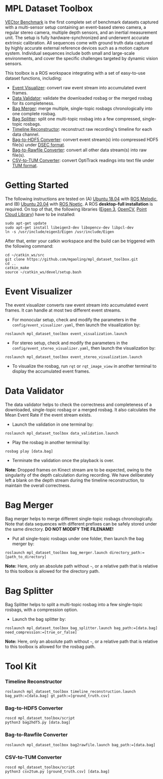 # MPL Dataset Toolbox

[VECtor Benchmark](https://star-datasets.github.io/vector/) is the first complete set of benchmark datasets captured with a multi-sensor setup containing an event-based stereo camera, a regular stereo camera, multiple depth sensors, and an inertial measurement unit. The setup is fully hardware-synchronized and underwent accurate extrinsic calibration. All sequences come with ground truth data captured by highly accurate external reference devices such as a motion capture system. Individual sequences include both small and large-scale environments, and cover the specific challenges targeted by dynamic vision sensors.

This toolbox is a ROS workspace integrating with a set of easy-to-use dataset functions, including:

- [Event Visualizer](https://github.com/mgaoling/mpl_dataset_toolbox#event-visualizer): convert raw event stream into accumulated event frames.
- [Data Validator](https://github.com/mgaoling/mpl_dataset_toolbox#data-validator): validate the downloaded rosbag or the merged rosbag for its completeness.
- [Bag Merger](https://github.com/mgaoling/mpl_dataset_toolbox#bag-merger): merge multiple, single-topic rosbags chronologically into one complete rosbag.
- [Bag Splitter](https://github.com/mgaoling/mpl_dataset_toolbox#bag-splitter): split one multi-topic rosbag into a few compressed, single-topic rosbags.
- [Timeline Reconstructor](https://github.com/mgaoling/mpl_dataset_toolbox#tool-kit): reconstruct raw recording's timeline for each data channel.
- [Bag-to-HDF5 Converter](https://github.com/mgaoling/mpl_dataset_toolbox#tool-kit): convert event stream(s) into compressed HDF5 file(s) under [DSEC format](https://dsec.ifi.uzh.ch/data-format/).
- [Bag-to-Rawfile Converter](https://github.com/mgaoling/mpl_dataset_toolbox#tool-kit): convert all other data stream(s) into raw file(s).
- [CSV-to-TUM Converter](https://github.com/mgaoling/mpl_dataset_toolbox#tool-kit): convert OptiTrack readings into text file under [TUM format](https://vision.in.tum.de/data/datasets/rgbd-dataset/file_formats).

# Getting Started

The following instructions are tested on (A) [Ubuntu 18.04](https://ubuntu.com/download/desktop) with [ROS Melodic](http://wiki.ros.org/ROS/Installation), and (B) [Ubuntu 20.04](https://ubuntu.com/download/desktop) with [ROS Noetic](http://wiki.ros.org/ROS/Installation). A ROS **desktop-full installation** is required. On top of that, the following libraries ([Eigen 3](https://eigen.tuxfamily.org/index.php?title=Main_Page), [OpenCV](https://opencv.org/releases/), [Point Cloud Library](https://pointclouds.org/downloads/)) have to be installed:

```
sudo apt-get update
sudo apt-get install libeigen3-dev libopencv-dev libpcl-dev
ln -s /usr/include/eigen3/Eigen /usr/include/Eigen
```

After that, enter your catkin workspace and the build can be triggered with the following command:

```
cd ~/catkin_ws/src
git clone https://github.com/mgaoling/mpl_dataset_toolbox.git
cd ..
catkin_make
source ~/catkin_ws/devel/setup.bash
```

# Event Visualizer

The event visualizer converts raw event stream into accumulated event frames. It can handle at most two different event streams.

- For monocular setup, check and modify the parameters in the `config/event_visualizer.yaml`, then launch the visualization by:

```
roslaunch mpl_dataset_toolbox event_visualization.launch
```

- For stereo setup, check and modify the parameters in the `config/event_stereo_visualizer.yaml`, then launch the visualization by:

```
roslaunch mpl_dataset_toolbox event_stereo_visualization.launch
```

- To visualize the rosbag, run `rqt` or `rqt_image_view` in another terminal to display the accumulated event frames.

# Data Validator

The data validator helps to check the correctness and completeness of a downloaded, single-topic rosbag or a merged rosbag. It also calculates the Mean Event Rate if the event stream exists.

- Launch the validation in one terminal by:

```
roslaunch mpl_dataset_toolbox data_validation.launch
```

- Play the rosbag in another terminal by:

```
rosbag play [data.bag]
```

- Terminate the validation once the playback is over.

**Note:** Dropped frames on Kinect stream are to be expected, owing to the singularity of the depth calculation during recording. We have deliberately left a blank on the depth stream during the timeline reconstruction, to maintain the overall correctness.

# Bag Merger

Bag merger helps to merge different single-topic rosbags chronologically. Note that data sequences with different prefixes can be safely stored under the same directory. **DO NOT MODIFY THE FILENAME!**

- Put all single-topic rosbags under one folder, then launch the bag merger by:

```
roslaunch mpl_dataset_toolbox bag_merger.launch directory_path:=[path_to_directory]
```

**Note:** Here, only an absolute path without `~`, or a relative path that is relative to this toolbox is allowed for the directory path.

# Bag Splitter

Bag Splitter helps to split a multi-topic rosbag into a few single-topic rosbags, with a compression option.

- Launch the bag splitter by:

```
roslaunch mpl_dataset_toolbox bag_splitter.launch bag_path:=[data.bag] need_compression:=[true_or_false]
```

**Note:** Here, only an absolute path without `~`, or a relative path that is relative to this toolbox is allowed for the rosbag path.

# Tool Kit

### Timeline Reconstructor

```
roslaunch mpl_dataset_toolbox timeline_reconstruction.launch bag_path:=[data.bag] gt_path:=[ground_truth.csv]
```

### Bag-to-HDF5 Converter

```
roscd mpl_dataset_toolbox/script
python3 bag2hdf5.py [data.bag]
```

### Bag-to-Rawfile Converter

```
roslaunch mpl_dataset_toolbox bag2rawfile.launch bag_path:=[data.bag]
```

### CSV-to-TUM Converter

```
roscd mpl_dataset_toolbox/script
python3 csv2tum.py [ground_truth.csv] [data.bag]
```
